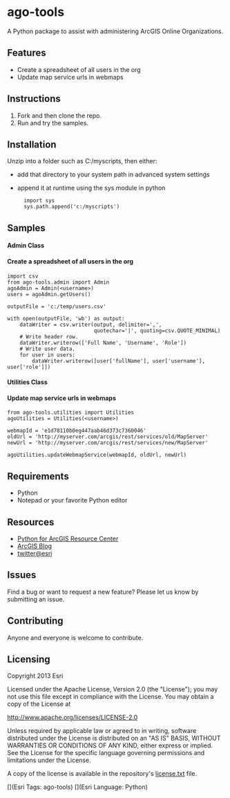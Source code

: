 # ago-tools

A Python package to assist with administering ArcGIS Online Organizations.

## Features
* Create a spreadsheet of all users in the org
* Update map service urls in webmaps

## Instructions

1. Fork and then clone the repo. 
2. Run and try the samples.

## Installation
Unzip into a folder such as C:/myscripts, then either:

* add that directory to your system path in advanced system settings
* append it at runtime using the sys module in python
    
        import sys
        sys.path.append('c:/myscripts')

## Samples

#### Admin Class
 
#### Create a spreadsheet of all users in the org
	import csv
    from ago-tools.admin import Admin
    agoAdmin = Admin(<username>)
    users = agoAdmin.getUsers()

    outputFile = 'c:/temp/users.csv'

    with open(outputFile, 'wb') as output:
        dataWriter = csv.writer(output, delimiter=',',
                                quotechar='|', quoting=csv.QUOTE_MINIMAL)
        # Write header row.
        dataWriter.writerow(['Full Name', 'Username', 'Role'])
        # Write user data.
        for user in users:
            dataWriter.writerow([user['fullName'], user['username'], user['role']])

            
#### Utilities Class
            
#### Update map service urls in webmaps
    from ago-tools.utilities import Utilities
    agoUtilities = Utilities(<username>)

    webmapId = 'e1d78110b0eg447aab46d373c7360046'
    oldUrl = 'http://myserver.com/arcgis/rest/services/old/MapServer'
    newUrl = 'http://myserver.com/arcgis/rest/services/new/MapServer'

    agoUtilities.updateWebmapService(webmapId, oldUrl, newUrl)
        
## Requirements

* Python
* Notepad or your favorite Python editor

## Resources

* [Python for ArcGIS Resource Center](http://resources.arcgis.com/en/communities/python/)
* [ArcGIS Blog](http://blogs.esri.com/esri/arcgis/)
* [twitter@esri](http://twitter.com/esri)

## Issues

Find a bug or want to request a new feature?  Please let us know by submitting an issue.

## Contributing

Anyone and everyone is welcome to contribute. 

## Licensing
Copyright 2013 Esri

Licensed under the Apache License, Version 2.0 (the "License");
you may not use this file except in compliance with the License.
You may obtain a copy of the License at

   http://www.apache.org/licenses/LICENSE-2.0

Unless required by applicable law or agreed to in writing, software
distributed under the License is distributed on an "AS IS" BASIS,
WITHOUT WARRANTIES OR CONDITIONS OF ANY KIND, either express or implied.
See the License for the specific language governing permissions and
limitations under the License.

A copy of the license is available in the repository's [license.txt](https://raw.github.com/Esri/ago-tools/master/license.txt) file.

[](Esri Tags: ago-tools)
[](Esri Language: Python)